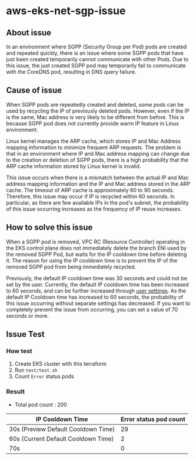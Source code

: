 # aws-eks-net-sgp-issue 

## About issue

In an environment where SGPP (Security Group per Pod) pods are created and repeated quickly, there is an issue where some SGPP pods that have just been created temporarily cannot communicate with other Pods. Due to this issue, the just created SGPP pod may temporarily fail to communicate with the CoreDNS pod, resulting in DNS query failure.

## Cause of issue

When SGPP pods are repeatedly created and deleted, some pods can be used by recycling the IP of previously deleted pods. However, even if the IP is the same, Mac address is very likely to be different from before. This is because SGPP pod does not currently provide warm IP feature in Linux environment.

Linux kernel manages the ARP cache, which stores IP and Mac Address mapping information to minimize frequent ARP requests. The problem is that in an environment where IP and Mac address mapping can change due to the creation or deletion of SGPP pods, there is a high probability that the ARP cache information stored by Linux kernel is invalid.

This issue occurs when there is a mismatch between the actual IP and Mac address mapping information and the IP and Mac address stored in the ARP cache. The timeout of ARP cache is approximately 60 to 90 seconds. Therefore, this issue may occur if IP is recycled within 60 seconds. In particular, as there are few available IPs in the pod's subnet, the probability of this issue occurring increases as the frequency of IP reuse increases.

## How to solve this issue

When a SGPP pod is removed, VPC RC (Resource Controller) operating in the EKS control plane does not immediately delete the branch ENI used by the removed SGPP Pod, but waits for the IP cooldown time before deleting it. The reason for using the IP cooldown time is to prevent the IP of the removed SGPP pod from being immediately recycled.

Previously, the default IP cooldown time was 30 seconds and could not be set by the user. Currently, the default IP cooldown time has been increased to 60 seconds, and can be further increased through [user settings](https://github.com/aws/amazon-vpc-resource-controller-k8s/blob/master/docs/sgp/sgp_config_options.md). As the default IP Cooldown time has increased to 60 seconds, the probability of this issue occurring without separate settings has decreased. If you want to completely prevent the issue from occurring, you can set a value of 70 seconds or more.

## Issue Test

### How test

1. Create EKS cluster with this terraform
2. Run `test/test.sh`
3. Count `Error` status pods

### Result

* Total pod count : 200

|IP Cooldown Time|Error status pod count| 
|---|---|
|30s (Preview Default Cooldown Time)| 29|
|60s (Current Default Cooldown Time)|  2|
|70s|  0|
